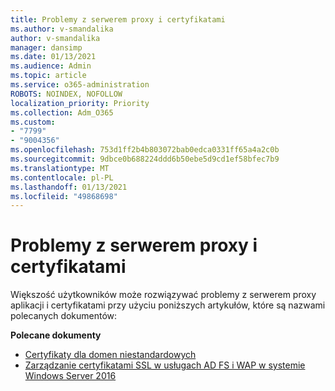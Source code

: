 ```yaml
---
title: Problemy z serwerem proxy i certyfikatami
ms.author: v-smandalika
author: v-smandalika
manager: dansimp
ms.date: 01/13/2021
ms.audience: Admin
ms.topic: article
ms.service: o365-administration
ROBOTS: NOINDEX, NOFOLLOW
localization_priority: Priority
ms.collection: Adm_O365
ms.custom:
- "7799"
- "9004356"
ms.openlocfilehash: 753d1ff2b4b803072bab0edca0331ff65a4a2c0b
ms.sourcegitcommit: 9dbce0b688224ddd6b50ebe5d9cd1ef58bfec7b9
ms.translationtype: MT
ms.contentlocale: pl-PL
ms.lasthandoff: 01/13/2021
ms.locfileid: "49868698"
---
```

# <a name="application-proxy-and-certificate-issues"></a>Problemy z serwerem proxy i certyfikatami

Większość użytkowników może rozwiązywać problemy z serwerem proxy aplikacji i certyfikatami przy użyciu poniższych artykułów, które są nazwami polecanych dokumentów:

**Polecane dokumenty**

- [Certyfikaty dla domen niestandardowych](https://docs.microsoft.com/azure/active-directory/manage-apps/application-proxy-configure-custom-domain#certificates-for-custom-domains)
- [Zarządzanie certyfikatami SSL w usługach AD FS i WAP w systemie Windows Server 2016](https://docs.microsoft.com/windows-server/identity/ad-fs/operations/manage-ssl-certificates-ad-fs-wap)


